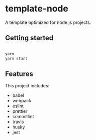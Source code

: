# template-node

A template optimized for node.js projects.

## Getting started

```bash

yarn
yarn start

```

## Features

This project includes:

- babel
- webpack
- eslint
- prettier
- commitlint
- travis
- husky
- jest
